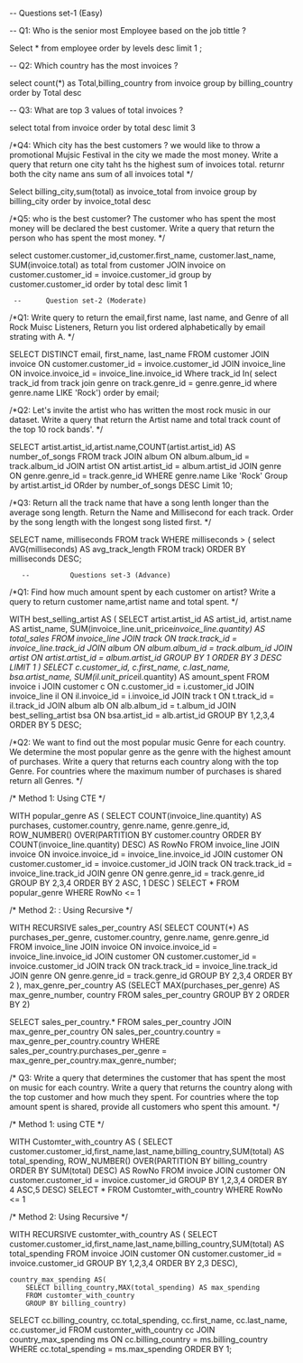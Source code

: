 --       Questions set-1 (Easy)

-- Q1: Who is the senior most Employee based on the job tittle ?

Select * from employee
order by levels desc
limit 1 ;

-- Q2: Which country has the most invoices ?

select count(*) as Total,billing_country
from invoice
group by billing_country
order by Total desc 

-- Q3: What are top 3 values of total invoices ?

select total from invoice
order by total desc
limit 3

/*Q4: Which city has the best customers ? we would like to
throw a promotional Mujsic Festival in the city we made the most money.
Write a query that return one city taht hs the highest sum of invoices 
total. returnr both the city name ans sum of all invoices total
*/

Select billing_city,sum(total) as invoice_total
from invoice
group by billing_city
order by invoice_total desc

/*Q5: who is the best customer? The customer who has spent the most
money will be declared the best customer. Write a query that return 
the person who has spent the most money.
*/

select customer.customer_id,customer.first_name, customer.last_name, SUM(invoice.total) as total
from customer
JOIN invoice on customer.customer_id = invoice.customer_id
group by customer.customer_id
order by total desc
limit 1


     --      Question set-2 (Moderate)
	
	
/*Q1: Write query to return the email,first name, last name, and Genre of
all Rock Muisc Listeners, Return you list ordered alphabetically by email
strating with A.
*/

SELECT DISTINCT email, first_name, last_name
FROM customer
JOIN invoice  ON customer.customer_id =  invoice.customer_id
JOIN invoice_line ON invoice.invoice_id = invoice_line.invoice_id
Where track_id In(
select track_id from track
join genre on track.genre_id = genre.genre_id
where genre.name LIKE 'Rock')
order by email;
  
 
 /*Q2: Let's invite the artist who has written the most rock music in
 our dataset. Write a query that return the Artist name and total
 track count of the top 10 rock bands'.
 */
 
 SELECT artist.artist_id,artist.name,COUNT(artist.artist_id) AS number_of_songs
 FROM track
 JOIN album ON album.album_id = track.album_id
 JOIN artist ON artist.artist_id = album.artist_id
 JOIN genre ON genre.genre_id = track.genre_id
 WHERE genre.name Like 'Rock'
 Group by artist.artist_id
 ORder by number_of_songs DESC
 Limit 10;
 
 /*Q3: Return all the track name that have a song lenth longer than
 the average song length. Return the Name and Millisecond for 
 each track. Order by the song length with the longest song listed 
 first.
 */
 
SELECT name, milliseconds
FROM track
WHERE milliseconds > (
 select AVG(milliseconds) AS avg_track_length
 FROM track)
ORDER BY milliseconds DESC;


       --          Questions set-3 (Advance)
				 
/*Q1: Find how much amount spent by each customer on artist?
Write a query to return customer name,artist name and total spent.
*/

WITH best_selling_artist AS (
	SELECT artist.artist_id AS artist_id, artist.name AS artist_name, SUM(invoice_line.unit_price*invoice_line.quantity) AS total_sales
	FROM invoice_line
	JOIN track ON track.track_id = invoice_line.track_id
	JOIN album ON album.album_id = track.album_id
	JOIN artist ON artist.artist_id = album.artist_id
	GROUP BY 1
	ORDER BY 3 DESC
	LIMIT 1
)
SELECT c.customer_id, c.first_name, c.last_name, bsa.artist_name, SUM(il.unit_price*il.quantity) AS amount_spent
FROM invoice i
JOIN customer c ON c.customer_id = i.customer_id
JOIN invoice_line il ON il.invoice_id = i.invoice_id
JOIN track t ON t.track_id = il.track_id
JOIN album alb ON alb.album_id = t.album_id
JOIN best_selling_artist bsa ON bsa.artist_id = alb.artist_id
GROUP BY 1,2,3,4
ORDER BY 5 DESC;

/*Q2: We want to find out the most popular music Genre for each country. We determine the most popular genre as the genre 
with the highest amount of purchases. Write a query that returns each country along with the top Genre. For countries where 
the maximum number of purchases is shared return all Genres.
*/

/* Method 1: Using CTE */

WITH popular_genre AS 
(
    SELECT COUNT(invoice_line.quantity) AS purchases, customer.country, genre.name, genre.genre_id, 
	ROW_NUMBER() OVER(PARTITION BY customer.country ORDER BY COUNT(invoice_line.quantity) DESC) AS RowNo 
    FROM invoice_line 
	JOIN invoice ON invoice.invoice_id = invoice_line.invoice_id
	JOIN customer ON customer.customer_id = invoice.customer_id
	JOIN track ON track.track_id = invoice_line.track_id
	JOIN genre ON genre.genre_id = track.genre_id
	GROUP BY 2,3,4
	ORDER BY 2 ASC, 1 DESC
)
SELECT * FROM popular_genre WHERE RowNo <= 1


/* Method 2: : Using Recursive */

WITH RECURSIVE
	sales_per_country AS(
		SELECT COUNT(*) AS purchases_per_genre, customer.country, genre.name, genre.genre_id
		FROM invoice_line
		JOIN invoice ON invoice.invoice_id = invoice_line.invoice_id
		JOIN customer ON customer.customer_id = invoice.customer_id
		JOIN track ON track.track_id = invoice_line.track_id
		JOIN genre ON genre.genre_id = track.genre_id
		GROUP BY 2,3,4
		ORDER BY 2
	),
	max_genre_per_country AS (SELECT MAX(purchases_per_genre) AS max_genre_number, country
		FROM sales_per_country
		GROUP BY 2
		ORDER BY 2)

SELECT sales_per_country.* 
FROM sales_per_country
JOIN max_genre_per_country ON sales_per_country.country = max_genre_per_country.country
WHERE sales_per_country.purchases_per_genre = max_genre_per_country.max_genre_number;

/* Q3: Write a query that determines the customer that has spent the most on music for each country. 
Write a query that returns the country along with the top customer and how much they spent. 
For countries where the top amount spent is shared, provide all customers who spent this amount. */


/* Method 1: using CTE */

WITH Customter_with_country AS (
		SELECT customer.customer_id,first_name,last_name,billing_country,SUM(total) AS total_spending,
	    ROW_NUMBER() OVER(PARTITION BY billing_country ORDER BY SUM(total) DESC) AS RowNo 
		FROM invoice
		JOIN customer ON customer.customer_id = invoice.customer_id
		GROUP BY 1,2,3,4
		ORDER BY 4 ASC,5 DESC)
SELECT * FROM Customter_with_country WHERE RowNo <= 1


/* Method 2: Using Recursive */

WITH RECURSIVE 
	customter_with_country AS (
		SELECT customer.customer_id,first_name,last_name,billing_country,SUM(total) AS total_spending
		FROM invoice
		JOIN customer ON customer.customer_id = invoice.customer_id
		GROUP BY 1,2,3,4
		ORDER BY 2,3 DESC),

	country_max_spending AS(
		SELECT billing_country,MAX(total_spending) AS max_spending
		FROM customter_with_country
		GROUP BY billing_country)

SELECT cc.billing_country, cc.total_spending, cc.first_name, cc.last_name, cc.customer_id
FROM customter_with_country cc
JOIN country_max_spending ms
ON cc.billing_country = ms.billing_country
WHERE cc.total_spending = ms.max_spending
ORDER BY 1;

